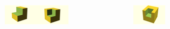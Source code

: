 
<img src="SCP01.png" width="100" align="left">
<img src="SCP02.png" width="100" align="center">
<img src="SCP03.png" width="100" align="right">
